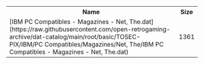 <table>
<tr><th>Name</th><th>Size</th></tr>
<tr><td>[IBM PC Compatibles - Magazines - Net, The.dat](https://raw.githubusercontent.com/open-retrogaming-archive/dat-catalog/main/root/basic/TOSEC-PIX/IBM/PC Compatibles/Magazines/Net, The/IBM PC Compatibles - Magazines - Net, The.dat)</td><td>1361</td></tr>
</table>
